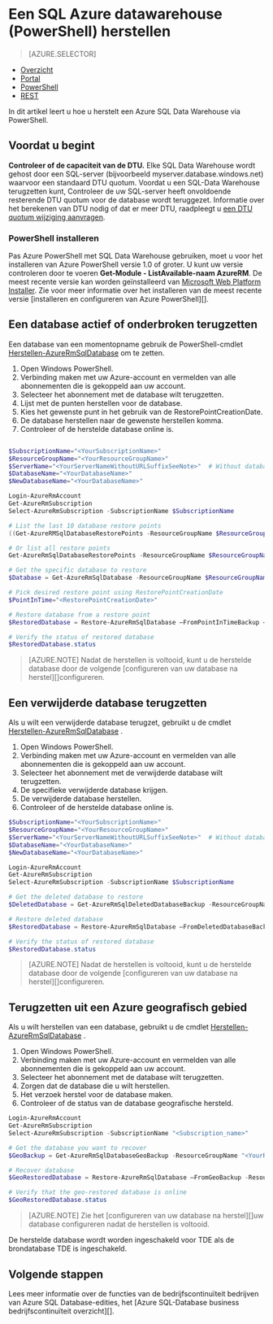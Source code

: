 <properties
   pageTitle="Een SQL Azure datawarehouse (PowerShell) herstellen | Microsoft Azure"
   description="PowerShell taken voor het herstellen van een Azure SQL Data Warehouse."
   services="sql-data-warehouse"
   documentationCenter="NA"
   authors="Lakshmi1812"
   manager="barbkess"
   editor=""/>

<tags
   ms.service="sql-data-warehouse"
   ms.devlang="NA"
   ms.topic="article"
   ms.tgt_pltfrm="NA"
   ms.workload="data-services"
   ms.date="09/21/2016"
   ms.author="lakshmir;barbkess;sonyama"/>

# <a name="restore-an-azure-sql-data-warehouse-powershell"></a>Een SQL Azure datawarehouse (PowerShell) herstellen

> [AZURE.SELECTOR]
- [Overzicht][]
- [Portal][]
- [PowerShell][]
- [REST][]

In dit artikel leert u hoe u herstelt een Azure SQL Data Warehouse via PowerShell.

## <a name="before-you-begin"></a>Voordat u begint

**Controleer of de capaciteit van de DTU.** Elke SQL Data Warehouse wordt gehost door een SQL-server (bijvoorbeeld myserver.database.windows.net) waarvoor een standaard DTU quotum.  Voordat u een SQL-Data Warehouse terugzetten kunt, Controleer de uw SQL-server heeft onvoldoende resterende DTU quotum voor de database wordt teruggezet. Informatie over het berekenen van DTU nodig of dat er meer DTU, raadpleegt u [een DTU quotum wijziging aanvragen][].

### <a name="install-powershell"></a>PowerShell installeren

Pas Azure PowerShell met SQL Data Warehouse gebruiken, moet u voor het installeren van Azure PowerShell versie 1.0 of groter.  U kunt uw versie controleren door te voeren **Get-Module - ListAvailable-naam AzureRM**.  De meest recente versie kan worden geïnstalleerd van [Microsoft Web Platform Installer][].  Zie voor meer informatie over het installeren van de meest recente versie [installeren en configureren van Azure PowerShell][].

## <a name="restore-an-active-or-paused-database"></a>Een database actief of onderbroken terugzetten

Een database van een momentopname gebruik de PowerShell-cmdlet [Herstellen-AzureRmSqlDatabase][] om te zetten.

1. Open Windows PowerShell.
2. Verbinding maken met uw Azure-account en vermelden van alle abonnementen die is gekoppeld aan uw account.
3. Selecteer het abonnement met de database wilt terugzetten.
4. Lijst met de punten herstellen voor de database.
5. Kies het gewenste punt in het gebruik van de RestorePointCreationDate.
6. De database herstellen naar de gewenste herstellen komma.
7. Controleer of de herstelde database online is.

```Powershell

$SubscriptionName="<YourSubscriptionName>"
$ResourceGroupName="<YourResourceGroupName>"
$ServerName="<YourServerNameWithoutURLSuffixSeeNote>"  # Without database.windows.net
$DatabaseName="<YourDatabaseName>"
$NewDatabaseName="<YourDatabaseName>"

Login-AzureRmAccount
Get-AzureRmSubscription
Select-AzureRmSubscription -SubscriptionName $SubscriptionName

# List the last 10 database restore points
((Get-AzureRMSqlDatabaseRestorePoints -ResourceGroupName $ResourceGroupName -ServerName $ServerName -DatabaseName ($DatabaseName).RestorePointCreationDate)[-10 .. -1]

# Or list all restore points
Get-AzureRmSqlDatabaseRestorePoints -ResourceGroupName $ResourceGroupName -ServerName $ServerName -DatabaseName $DatabaseName

# Get the specific database to restore
$Database = Get-AzureRmSqlDatabase -ResourceGroupName $ResourceGroupName -ServerName $ServerName -DatabaseName $DatabaseName

# Pick desired restore point using RestorePointCreationDate
$PointInTime="<RestorePointCreationDate>"  

# Restore database from a restore point
$RestoredDatabase = Restore-AzureRmSqlDatabase –FromPointInTimeBackup –PointInTime $PointInTime -ResourceGroupName $Database.ResourceGroupName -ServerName $Database.$ServerName -TargetDatabaseName $NewDatabaseName –ResourceId $Database.ResourceID

# Verify the status of restored database
$RestoredDatabase.status

```

>[AZURE.NOTE] Nadat de herstellen is voltooid, kunt u de herstelde database door de volgende [configureren van uw database na herstel][]configureren.


## <a name="restore-a-deleted-database"></a>Een verwijderde database terugzetten

Als u wilt een verwijderde database terugzet, gebruikt u de cmdlet [Herstellen-AzureRmSqlDatabase][] .

1. Open Windows PowerShell.
2. Verbinding maken met uw Azure-account en vermelden van alle abonnementen die is gekoppeld aan uw account.
3. Selecteer het abonnement met de verwijderde database wilt terugzetten.
4. De specifieke verwijderde database krijgen.
5. De verwijderde database herstellen.
6. Controleer of de herstelde database online is.

```Powershell
$SubscriptionName="<YourSubscriptionName>"
$ResourceGroupName="<YourResourceGroupName>"
$ServerName="<YourServerNameWithoutURLSuffixSeeNote>"  # Without database.windows.net
$DatabaseName="<YourDatabaseName>"
$NewDatabaseName="<YourDatabaseName>"

Login-AzureRmAccount
Get-AzureRmSubscription
Select-AzureRmSubscription -SubscriptionName $SubscriptionName

# Get the deleted database to restore
$DeletedDatabase = Get-AzureRmSqlDeletedDatabaseBackup -ResourceGroupName $ResourceGroupNam -ServerName $ServerName -DatabaseName $DatabaseName

# Restore deleted database
$RestoredDatabase = Restore-AzureRmSqlDatabase –FromDeletedDatabaseBackup –DeletionDate $DeletedDatabase.DeletionDate -ResourceGroupName $DeletedDatabase.ResourceGroupName -ServerName $DeletedDatabase.ServerName -TargetDatabaseName $NewDatabaseName –ResourceId $DeletedDatabase.ResourceID

# Verify the status of restored database
$RestoredDatabase.status
```

>[AZURE.NOTE] Nadat de herstellen is voltooid, kunt u de herstelde database door de volgende [configureren van uw database na herstel][]configureren.


## <a name="restore-from-an-azure-geographical-region"></a>Terugzetten uit een Azure geografisch gebied

Als u wilt herstellen van een database, gebruikt u de cmdlet [Herstellen-AzureRmSqlDatabase][] .

1. Open Windows PowerShell.
2. Verbinding maken met uw Azure-account en vermelden van alle abonnementen die is gekoppeld aan uw account.
3. Selecteer het abonnement met de database wilt terugzetten.
4. Zorgen dat de database die u wilt herstellen.
5. Het verzoek herstel voor de database maken.
6. Controleer of de status van de database geografische hersteld.

```Powershell
Login-AzureRmAccount
Get-AzureRmSubscription
Select-AzureRmSubscription -SubscriptionName "<Subscription_name>"

# Get the database you want to recover
$GeoBackup = Get-AzureRmSqlDatabaseGeoBackup -ResourceGroupName "<YourResourceGroupName>" -ServerName "<YourServerName>" -DatabaseName "<YourDatabaseName>"

# Recover database
$GeoRestoredDatabase = Restore-AzureRmSqlDatabase –FromGeoBackup -ResourceGroupName "<YourResourceGroupName>" -ServerName "<YourTargetServer>" -TargetDatabaseName "<NewDatabaseName>" –ResourceId $GeoBackup.ResourceID

# Verify that the geo-restored database is online
$GeoRestoredDatabase.status
```

>[AZURE.NOTE] Zie het [configureren van uw database na herstel][]uw database configureren nadat de herstellen is voltooid. 


De herstelde database wordt worden ingeschakeld voor TDE als de brondatabase TDE is ingeschakeld.


## <a name="next-steps"></a>Volgende stappen
Lees meer informatie over de functies van de bedrijfscontinuïteit bedrijven van Azure SQL Database-edities, het [Azure SQL-Database business bedrijfscontinuïteit overzicht][].

<!--Image references-->

<!--Article references-->
[Azure SQL-Database business bedrijfscontinuïteit-overzicht]: sql-database-business-continuity.md
[Een DTU quotum wijziging aanvragen]: ./sql-data-warehouse-get-started-create-support-ticket.md#request-quota-change
[De database na herstel configureren]: ./sql-database-disaster-recovery.md#configure-your-database-after-recovery
[Het installeren en configureren van Azure PowerShell]: powershell-install-configure.md
[Overzicht]: ./sql-data-warehouse-restore-database-overview.md
[Portal]: ./sql-data-warehouse-restore-database-portal.md
[PowerShell]: ./sql-data-warehouse-restore-database-powershell.md
[REST]: ./sql-data-warehouse-restore-database-rest-api.md
[De database na herstel configureren]: ./sql-database-disaster-recovery.md#configure-your-database-after-recovery

<!--MSDN references-->
[Herstellen-AzureRmSqlDatabase]: https://msdn.microsoft.com/library/mt693390.aspx

<!--Other Web references-->
[Azure Portal]: https://portal.azure.com/
[Microsoft Web Platform Installer]: https://aka.ms/webpi-azps
